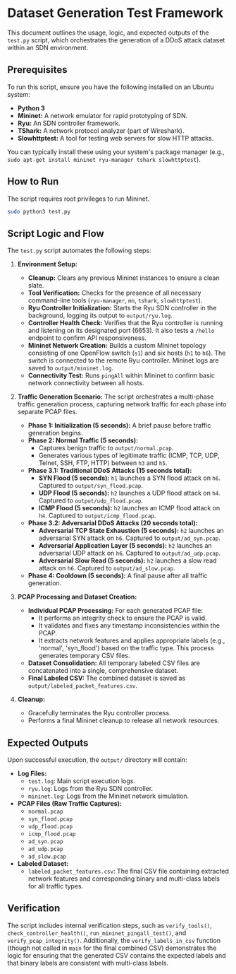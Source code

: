 # Dataset Generation Test Framework

This document outlines the usage, logic, and expected outputs of the `test.py` script, which orchestrates the generation of a DDoS attack dataset within an SDN environment.

## Prerequisites

To run this script, ensure you have the following installed on an Ubuntu system:

*   **Python 3**
*   **Mininet:** A network emulator for rapid prototyping of SDN.
*   **Ryu:** An SDN controller framework.
*   **TShark:** A network protocol analyzer (part of Wireshark).
*   **Slowhttptest:** A tool for testing web servers for slow HTTP attacks.

You can typically install these using your system's package manager (e.g., `sudo apt-get install mininet ryu-manager tshark slowhttptest`).

## How to Run

The script requires root privileges to run Mininet.

```bash
sudo python3 test.py
```

## Script Logic and Flow

The `test.py` script automates the following steps:

1.  **Environment Setup:**
    *   **Cleanup:** Clears any previous Mininet instances to ensure a clean slate.
    *   **Tool Verification:** Checks for the presence of all necessary command-line tools (`ryu-manager`, `mn`, `tshark`, `slowhttptest`).
    *   **Ryu Controller Initialization:** Starts the Ryu SDN controller in the background, logging its output to `output/ryu.log`.
    *   **Controller Health Check:** Verifies that the Ryu controller is running and listening on its designated port (6653). It also tests a `/hello` endpoint to confirm API responsiveness.
    *   **Mininet Network Creation:** Builds a custom Mininet topology consisting of one OpenFlow switch (`s1`) and six hosts (`h1` to `h6`). The switch is connected to the remote Ryu controller. Mininet logs are saved to `output/mininet.log`.
    *   **Connectivity Test:** Runs `pingAll` within Mininet to confirm basic network connectivity between all hosts.

2.  **Traffic Generation Scenario:**
    The script orchestrates a multi-phase traffic generation process, capturing network traffic for each phase into separate PCAP files.

    *   **Phase 1: Initialization (5 seconds):** A brief pause before traffic generation begins.
    *   **Phase 2: Normal Traffic (5 seconds):**
        *   Captures benign traffic to `output/normal.pcap`.
        *   Generates various types of legitimate traffic (ICMP, TCP, UDP, Telnet, SSH, FTP, HTTP) between `h3` and `h5`.
    *   **Phase 3.1: Traditional DDoS Attacks (15 seconds total):**
        *   **SYN Flood (5 seconds):** `h1` launches a SYN flood attack on `h6`. Captured to `output/syn_flood.pcap`.
        *   **UDP Flood (5 seconds):** `h2` launches a UDP flood attack on `h4`. Captured to `output/udp_flood.pcap`.
        *   **ICMP Flood (5 seconds):** `h2` launches an ICMP flood attack on `h4`. Captured to `output/icmp_flood.pcap`.
    *   **Phase 3.2: Adversarial DDoS Attacks (20 seconds total):**
        *   **Adversarial TCP State Exhaustion (5 seconds):** `h2` launches an adversarial SYN attack on `h6`. Captured to `output/ad_syn.pcap`.
        *   **Adversarial Application Layer (5 seconds):** `h2` launches an adversarial UDP attack on `h6`. Captured to `output/ad_udp.pcap`.
        *   **Adversarial Slow Read (5 seconds):** `h2` launches a slow read attack on `h6`. Captured to `output/ad_slow.pcap`.
    *   **Phase 4: Cooldown (5 seconds):** A final pause after all traffic generation.

3.  **PCAP Processing and Dataset Creation:**
    *   **Individual PCAP Processing:** For each generated PCAP file:
        *   It performs an integrity check to ensure the PCAP is valid.
        *   It validates and fixes any timestamp inconsistencies within the PCAP.
        *   It extracts network features and applies appropriate labels (e.g., 'normal', 'syn_flood') based on the traffic type. This process generates temporary CSV files.
    *   **Dataset Consolidation:** All temporary labeled CSV files are concatenated into a single, comprehensive dataset.
    *   **Final Labeled CSV:** The combined dataset is saved as `output/labeled_packet_features.csv`.

4.  **Cleanup:**
    *   Gracefully terminates the Ryu controller process.
    *   Performs a final Mininet cleanup to release all network resources.

## Expected Outputs

Upon successful execution, the `output/` directory will contain:

*   **Log Files:**
    *   `test.log`: Main script execution logs.
    *   `ryu.log`: Logs from the Ryu SDN controller.
    *   `mininet.log`: Logs from the Mininet network simulation.
*   **PCAP Files (Raw Traffic Captures):**
    *   `normal.pcap`
    *   `syn_flood.pcap`
    *   `udp_flood.pcap`
    *   `icmp_flood.pcap`
    *   `ad_syn.pcap`
    *   `ad_udp.pcap`
    *   `ad_slow.pcap`
*   **Labeled Dataset:**
    *   `labeled_packet_features.csv`: The final CSV file containing extracted network features and corresponding binary and multi-class labels for all traffic types.

## Verification

The script includes internal verification steps, such as `verify_tools()`, `check_controller_health()`, `run_mininet_pingall_test()`, and `verify_pcap_integrity()`. Additionally, the `verify_labels_in_csv` function (though not called in `main` for the final combined CSV) demonstrates the logic for ensuring that the generated CSV contains the expected labels and that binary labels are consistent with multi-class labels.